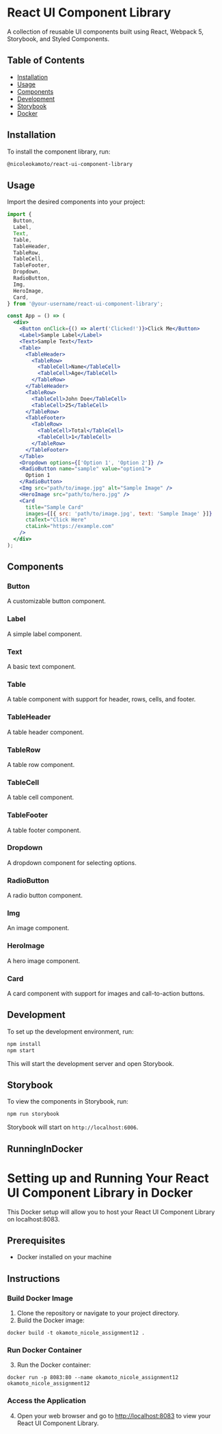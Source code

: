 # React UI Component Library

A collection of reusable UI components built using React, Webpack 5, Storybook, and Styled Components.

## Table of Contents

- [Installation](#installation)
- [Usage](#usage)
- [Components](#components)
- [Development](#development)
- [Storybook](#storybook)
- [Docker](#RunningInDocker)

## Installation

To install the component library, run:

```bash
@nicoleokamoto/react-ui-component-library
```

## Usage

Import the desired components into your project:

```jsx
import {
  Button,
  Label,
  Text,
  Table,
  TableHeader,
  TableRow,
  TableCell,
  TableFooter,
  Dropdown,
  RadioButton,
  Img,
  HeroImage,
  Card,
} from '@your-username/react-ui-component-library';

const App = () => (
  <div>
    <Button onClick={() => alert('Clicked!')}>Click Me</Button>
    <Label>Sample Label</Label>
    <Text>Sample Text</Text>
    <Table>
      <TableHeader>
        <TableRow>
          <TableCell>Name</TableCell>
          <TableCell>Age</TableCell>
        </TableRow>
      </TableHeader>
      <TableRow>
        <TableCell>John Doe</TableCell>
        <TableCell>25</TableCell>
      </TableRow>
      <TableFooter>
        <TableRow>
          <TableCell>Total</TableCell>
          <TableCell>1</TableCell>
        </TableRow>
      </TableFooter>
    </Table>
    <Dropdown options={['Option 1', 'Option 2']} />
    <RadioButton name="sample" value="option1">
      Option 1
    </RadioButton>
    <Img src="path/to/image.jpg" alt="Sample Image" />
    <HeroImage src="path/to/hero.jpg" />
    <Card
      title="Sample Card"
      images={[{ src: 'path/to/image.jpg', text: 'Sample Image' }]}
      ctaText="Click Here"
      ctaLink="https://example.com"
    />
  </div>
);
```

## Components

### Button

A customizable button component.

### Label

A simple label component.

### Text

A basic text component.

### Table

A table component with support for header, rows, cells, and footer.

### TableHeader

A table header component.

### TableRow

A table row component.

### TableCell

A table cell component.

### TableFooter

A table footer component.

### Dropdown

A dropdown component for selecting options.

### RadioButton

A radio button component.

### Img

An image component.

### HeroImage

A hero image component.

### Card

A card component with support for images and call-to-action buttons.

## Development

To set up the development environment, run:

```bash
npm install
npm start
```

This will start the development server and open Storybook.

## Storybook

To view the components in Storybook, run:

```bash
npm run storybook
```

Storybook will start on `http://localhost:6006`.

## RunningInDocker

# Setting up and Running Your React UI Component Library in Docker

This Docker setup will allow you to host your React UI Component Library on localhost:8083.

## Prerequisites

- Docker installed on your machine

## Instructions

### Build Docker Image

1. Clone the repository or navigate to your project directory.
2. Build the Docker image:

```
docker build -t okamoto_nicole_assignment12 .
```

### Run Docker Container

3. Run the Docker container:

```
docker run -p 8083:80 --name okamoto_nicole_assignment12 okamoto_nicole_assignment12
```

### Access the Application

4. Open your web browser and go to [http://localhost:8083](http://localhost:8083) to view your React UI Component Library.
